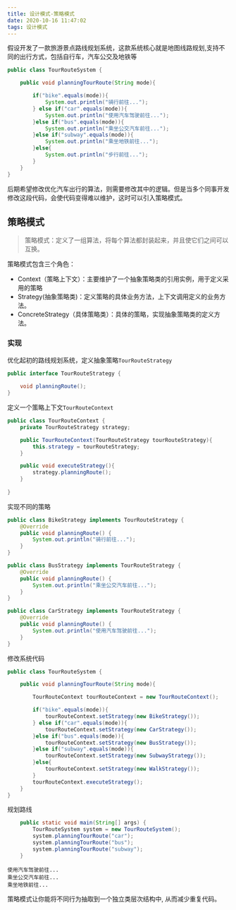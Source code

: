```yaml
---
title: 设计模式-策略模式
date: 2020-10-16 11:47:02
tags: 设计模式
---
```

假设开发了一款旅游景点路线规划系统，这款系统核心就是地图线路规划,支持不同的出行方式，包括自行车，汽车公交及地铁等
```java
public class TourRouteSystem {

    public void planningTourRoute(String mode){

        if("bike".equals(mode)){
            System.out.println("骑行前往...");
        } else if("car".equals(mode)){
            System.out.println("使用汽车驾驶前往...");
        }else if("bus".equals(mode)){
            System.out.println("乘坐公交汽车前往...");
        }else if("subway".equals(mode)){
            System.out.println("乘坐地铁前往...");
        }else{
            System.out.println("步行前往...");
        }
    }
}
```
后期希望修改优化汽车出行的算法，则需要修改其中的逻辑。但是当多个同事开发修改这段代码，会使代码变得难以维护，这时可以引入策略模式。
<!--more-->
## 策略模式

> 策略模式：定义了一组算法，将每个算法都封装起来，并且使它们之间可以互换。
  
策略模式包含三个角色：
- Context（策略上下文）：主要维护了一个抽象策略类的引用实例，用于定义采用的策略
- Strategy(抽象策略类)：定义策略的具体业务方法，上下文调用定义的业务方法。
- ConcreteStrategy（具体策略类）：具体的策略，实现抽象策略类的定义方法。

### 实现
优化起初的路线规划系统，定义抽象策略`TourRouteStrategy`
```java
public interface TourRouteStrategy {
    
    void planningRoute();
}
```

定义一个策略上下文`TourRouteContext`
```java
public class TourRouteContext {
    private TourRouteStrategy strategy;

    public TourRouteContext(TourRouteStrategy tourRouteStrategy){
        this.strategy = tourRouteStrategy;
    }

    public void executeStrategy(){
        strategy.planningRoute();
    }
    
}
```

实现不同的策略
```java
public class BikeStrategy implements TourRouteStrategy {
    @Override
    public void planningRoute() {
        System.out.println("骑行前往...");
    }
}
```

```java
public class BusStrategy implements TourRouteStrategy {
    @Override
    public void planningRoute() {
        System.out.println("乘坐公交汽车前往...");
    }
}
```
```java
public class CarStrategy implements TourRouteStrategy {
    @Override
    public void planningRoute() {
        System.out.println("使用汽车驾驶前往...");
    }
}
```

修改系统代码
```java
public class TourRouteSystem {

    public void planningTourRoute(String mode){

        TourRouteContext tourRouteContext = new TourRouteContext();

        if("bike".equals(mode)){
            tourRouteContext.setStrategy(new BikeStrategy());
        } else if("car".equals(mode)){
            tourRouteContext.setStrategy(new CarStrategy());
        }else if("bus".equals(mode)){
            tourRouteContext.setStrategy(new BusStrategy());
        }else if("subway".equals(mode)){
            tourRouteContext.setStrategy(new SubwayStrategy());
        }else{
            tourRouteContext.setStrategy(new WalkStrategy());
        }
        tourRouteContext.executeStrategy();
    }
}

```

规划路线
```java
    public static void main(String[] args) {
        TourRouteSystem system = new TourRouteSystem();
        system.planningTourRoute("car");
        system.planningTourRoute("bus");
        system.planningTourRoute("subway");
    }
```
```
使用汽车驾驶前往...
乘坐公交汽车前往...
乘坐地铁前往...
```


策略模式让你能将不同行为抽取到一个独立类层次结构中, 从而减少重复代码。

